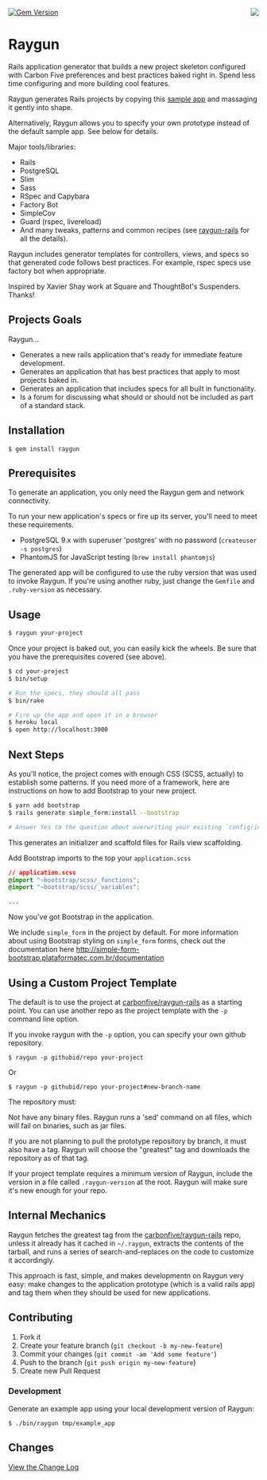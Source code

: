 [![Gem Version](https://badge.fury.io/rb/raygun.svg)](http://badge.fury.io/rb/raygun)
<img src="https://raw.github.com/carbonfive/raygun/master/marvin.jpg" align="right"/>

# Raygun

Rails application generator that builds a new project skeleton configured with Carbon Five preferences and
best practices baked right in. Spend less time configuring and more building cool features.

Raygun generates Rails projects by copying this [sample app](https://github.com/carbonfive/raygun-rails)
and massaging it gently into shape.

Alternatively, Raygun allows you to specify your own prototype instead of the default sample app. See below
for details.

Major tools/libraries:

* Rails
* PostgreSQL
* Slim
* Sass
* RSpec and Capybara
* Factory Bot
* SimpleCov
* Guard (rspec, livereload)
* And many tweaks, patterns and common recipes (see [raygun-rails](https://github.com/carbonfive/raygun-rails) for all
the details).

Raygun includes generator templates for controllers, views, and specs so that generated code follows best
practices. For example, rspec specs use factory bot when appropriate.

Inspired by Xavier Shay work at Square and ThoughtBot's Suspenders. Thanks!

## Projects Goals

Raygun...

* Generates a new rails application that's ready for immediate feature development.
* Generates an application that has best practices that apply to most projects baked in.
* Generates an application that includes specs for all built in functionality.
* Is a forum for discussing what should or should not be included as part of a standard stack.

## Installation

    $ gem install raygun

## Prerequisites

To generate an application, you only need the Raygun gem and network connectivity.

To run your new application's specs or fire up its server, you'll need to meet these requirements.

* PostgreSQL 9.x with superuser 'postgres' with no password (`createuser -s postgres`)
* PhantomJS for JavaScript testing (`brew install phantomjs`)

The generated app will be configured to use the ruby version that was used to invoke Raygun. If you're using
another ruby, just change the `Gemfile` and `.ruby-version` as necessary.

## Usage

```bash
$ raygun your-project
```

Once your project is baked out, you can easily kick the wheels. Be sure that you have the prerequisites
covered (see above).

```bash
$ cd your-project
$ bin/setup

# Run the specs, they should all pass
$ bin/rake

# Fire up the app and open it in a browser
$ heroku local
$ open http://localhost:3000
```

## Next Steps

As you'll notice, the project comes with enough CSS (SCSS, actually) to establish some patterns.  If you
need more of a framework, here are instructions on how to add Bootstrap to your new project.

```bash
$ yarn add bootstrap
$ rails generate simple_form:install --bootstrap

# Answer Yes to the question about overwriting your existing `config/initializers/simple_form.rb`
```

This generates an initializer and scaffold files for Rails view scaffolding.

Add Bootstrap imports to the top your `application.scss`

```css
// application.scss
@import "~bootstrap/scss/_functions";
@import "~bootstrap/scss/_variables";

...
```

Now you've got Bootstrap in the application.

We include `simple_form` in the project by default.  For more information about using Bootstrap styling
on `simple_form` forms, check out the documentation here http://simple-form-bootstrap.plataformatec.com.br/documentation


## Using a Custom Project Template

The default is to use the project at [carbonfive/raygun-rails](https://github.com/carbonfive/raygun-rails) as a
starting point. You can use another repo as the project template with the `-p` command line option.

If you invoke raygun with the `-p` option, you can specify your own github repository.

    $ raygun -p githubid/repo your-project

Or

    $ raygun -p githubid/repo your-project#new-branch-name

The repository must:

Not have any binary files. Raygun runs a 'sed' command on all files, which will fail on binaries, such as jar files.

If you are not planning to pull the prototype repository by branch, it must also have a tag. Raygun will choose the
"greatest" tag and downloads the repository as of that tag.

If your project template requires a minimum version of Raygun, include the version in a file called
`.raygun-version` at the root. Raygun will make sure it's new enough for your repo.

## Internal Mechanics

Raygun fetches the greatest tag from the [carbonfive/raygun-rails](https://github.com/carbonfive/raygun-rails)
repo, unless it already has it cached in `~/.raygun`, extracts the contents of the tarball, and runs a series of
search-and-replaces on the code to customize it accordingly.

This approach is fast, simple, and makes developmentn on Raygun very easy: make changes to the application
prototype (which is a valid rails app) and tag them when they should be used for new applications.

## Contributing

1. Fork it
2. Create your feature branch (`git checkout -b my-new-feature`)
3. Commit your changes (`git commit -am 'Add some feature'`)
4. Push to the branch (`git push origin my-new-feature`)
5. Create new Pull Request

### Development

Generate an example app using your local development version of Raygun:

    $ ./bin/raygun tmp/example_app

## Changes

[View the Change Log](https://github.com/carbonfive/raygun/tree/master/CHANGES.md)

